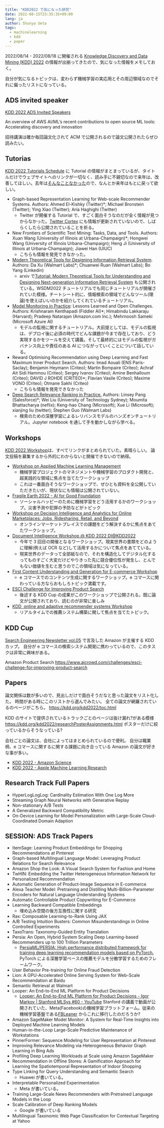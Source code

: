 ```yaml
---
title: "KDD2022 で気になった研究"
date: 2022-08-15T23:35:35+09:00
lang: ja
author: Shunya Ueta
tags:
  - machinelearning
  - kdd
  - paper
---
```


2022/08/14 - 2022/08/18 に開催される [Knowledge Discovery and Data Mining (KDD) 2022](https://kdd.org/kdd2022/index.html) の情報が出揃ってきたので、気になった情報をメモしておく。

自分が気になるトピックは、変わらず機械学習の実応用とその周辺領域なのでそれに偏ったリストになっている。

## ADS invited speaker

[KDD 2022 ADS Invited Speakers](https://kdd.org/kdd2022/ADSSpeaker.html)

An overview of AWS AI/ML’s recent contributions to open source ML tools: Accelerating discovery and innovation

招待講演は確か毎回論文化されて ACM で公開されるので論文公開されたらぜひ読みたい。

## Tutorias

[KDD 2022 Tutorials Schedule](https://www.appsheet.com/start/52fdb507-2f8c-41d8-a982-b6bd18933ba8#appName=KDD2022TutorialsRoomFinal-1001136659&group=%5B%5D&sort=%5B%5D&table=KDD2022Tutorial0716&view=KDD+2022+Tutorials) に Tutorial の情報がまとまっているが、タイトルだけでウェブサイトへのリンクが一切なく、読み手に不親切なので来年は、改善してほしい。去年は[そんなことなかった](https://kdd.org/kdd2021/tutorials)ので、なんとか来年はもとに戻って欲しい。

- Graph-based Representation Learning for Web-scale Recommender Systems. Authors: Ahmed El-Kishky (Twitter)\*; Michael Bronstein (Twitter); Ying Xiao (Twitter); Aria Haghighi (Twitter)
  - Twitter が開催する Tutorial で、すごく面白そうなのだが全く情報が見つからなかった。[Twitter Cortex](https://cortex.twitter.com/en.html) にも情報が更新されていないので、しばらくしたら公開されていることを祈る。
- New Frontiers of Scientific Text Mining: Tasks, Data, and Tools. Authors: Xuan Wang (University of Illinois at Urbana-Champaign)\*; Hongwei Wang (University of Illinois Urbana-Champaign); Heng Ji (University of Illinois at Urbana-Champaign); Jiawei Han (UIUC)
  - こちらも情報を発見できなかった。
- [Modern Theoretical Tools for Designing Information Retrieval System](https://moderntoolsfornextgenirs.github.io/). Authors: Da Xu (Walmart Labs)\*; Chuanwei Ruan (Walmart Labs); Bo Yang (Linkedin)
  - arxiv で[Tutorial: Modern Theoretical Tools for Understanding and Designing Next-generation Information Retrieval System](https://arxiv.org/abs/2203.13962) も公開されている。WSDM2022 チュートリアルでも同じチュートリアルが開催されていた模様。チートシート的に、情報検索の領域でどんなツール(理論)を使えばいいのかを紹介してくれているチュートリアル。
- [Model Monitoring in Practice](https://sites.google.com/view/model-monitoring-tutorial): Lessons Learned and Open Challenges. Authors: Krishnaram Kenthapadi (Fiddler AI)\*; Himabindu Lakkaraju (Harvard); Pradeep Natarajan (Amazon.com Inc.); Mehrnoosh Sameki (Microsoft Azure AI)
  - モデルの監視に関するチュートリアル。大前提としては、モデルの監視は、デプロイ後に必須の時代でどんな課題が今まで存在しており、どう実現するかをツールを交えて講義。そして最終的にはモデルの監視がガバナンス向上や責任のある AI につながっていくことについて話している。
- Reward Optimising Recommendation using Deep Learning and Fast Maximum Inner Product Search. Authors: Imad Aouali (ENS Paris-Saclay); Benjamin Heymann (Criteo); Martin Bompaire (Criteo); Achraf Ait Sidi Hammou (Criteo); Sergey Ivanov (Criteo); Amine Benhalloum (Criteo); DAVID J ROHDE (CRITEO)\*; Flavian Vasile (Criteo); Maxime VONO (Criteo); Otmane Sakhi (Criteo)
  - こちらも情報を発見できなかった
- [Deep Search Relevance Ranking in Practice.](https://dlranking.github.io/dlrr/) Authors: Linsey Pang (Salesforce)\*; Wei Liu (University of Technology Sydney); Moumita Bhattacharya (neflix); Keng-hao Chang (Microsoft); Xue Li (Microsoft); xianjing liu (twitter); Stephen Guo (Walmart Labs)
  - 検索のための深層学習によるレリバンスモデルのハンズオンチュートリアル。Jupyter notebook を通して手を動かしながら学べる。

## Workshops

[KDD 2022 Workshop](https://kdd.org/kdd2022/workshop.html)は、すべてリンクがまとめられていた。素晴らしい。
論文投稿を募集するから外的にわからないと開催できないので納得。

- [Workshop on Applied Machine Learning Management](https://wamlm-kdd.github.io/2022/)
  - 機械学習プロジェクトのマネジメントや機械学習のプロダクト開発と、超実践的な領域に焦点を当てたワークショップ
  - これは一番面白そうなワークショップで、ぜひとも資料を全公開していただきたいが、現状なにも情報は公開されていない。
- [Fragile Earth 2022 \- AI for Good Foundation](https://ai4good.org/fragile-earth-2022/)
  - ソーシャルハッピーのために機械学習をどう活用するかのワークショップ。災害予測や犯罪の予防などがトピック
- [Workshop on Decision Intelligence and Analytics for Online Marketplaces: Jobs, Ridesharing, Retail, and Beyond](https://sites.google.com/view/kdd22onlinemarketplaces)
  - オンラインマーケットプレイスでの課題をどう解決するかに焦点をあてたワークショップ。
- [Document Intelligence Workshop @ KDD 2022 DI@KDD2022](https://document-intelligence.github.io/DI-2022/)
  - 今年で 3 回目の開催となるワークショップ。現実世界の書類をどのように理解(例えば OCR など)して活用するかについて焦点をあてている。
  - 現実世界のデータって全部紙なので、それを構造化してデジタル化するってものすごく大変だけどやりきった先に競合優位性が発生し、とんでもない価値を生むと思うのでこの領域は気になっている。
- [First Content Understanding and Generation for E-commerce Workshop](https://content-generation.github.io/workshop/)
  - e コマースでのコンテンツ生成に関するワークショップ。e コマースに関わっている方ならおもしろトピック満載です。
- [ESCI Challenge for Improving Product Search](https://amazonkddcup.github.io/)
  - 後述する KDD Cup の成果がこのワークショップで公開される。既に論文が公開されており、読むのが非常に楽しみ
- [KDD  online and adaptive recommender systems Workshop](https://oars-workshop.github.io/)
  - リアルタイムでの推薦システム構築に関して焦点を当てたトピック。

## KDD Cup

[Search Engineering Newsletter vol.05](:/58287871c6a94f2581e856e6c6fb55f2) で言及した Amazon が主催する KDD カップ。
自分が e コマースの検索システム開発に携わっているので、このタスクは非常に興味がある。

Amazon Product Search
https://www.aicrowd.com/challenges/esci-challenge-for-improving-product-search

## Papers

論文関係は数が多いので、見出しだけで面白そうだなと思った論文をリスト化した。
時間がある時にこのリストから選んでみたい。
全ての論文が網羅されているのページがこちら。
https://kdd.org/kdd2022/toc.html

KDD のサイトで提供されているトラックごとのページは抜け漏れ?がある模様
https://kdd.org/kdd2022/researchPosterAssignments.html
ポスターだけに絞っているからそうなっている?

会社ごとの論文は、会社によってはまとめられているので便利。
自分は職業柄、e コマースに関するに関する課題に向き合っている Amazon の論文が好きな事が多い。

- [KDD 2022 \- Amazon Science](https://www.amazon.science/conferences-and-events/kdd-2022)
- [KDD 2022 \- Apple Machine Learning Research](https://machinelearning.apple.com/updates/apple-at-kdd-2022)

## Research Track Full Papers

- HyperLogLogLog: Cardinality Estimation With One Log More
- Streaming Graph Neural Networks with Generative Replay
- Non-stationary A/B Tests
- A Generalized Backward Compatibility Metric
- On-Device Learning for Model Personalization with Large-Scale Cloud-Coordinated Domain Adaption

## SESSION: ADS Track Papers

- ItemSage: Learning Product Embeddings for Shopping Recommendations at Pinterest
- Graph-based Multilingual Language Model: Leveraging Product Relations for Search Relevance
- Amazon Shop the Look: A Visual Search System for Fashion and Home
- TwHIN: Embedding the Twitter Heterogeneous Information Network for Personalized Recommendation
- Automatic Generation of Product-Image Sequence in E-commerce
- Alexa Teacher Model: Pretraining and Distilling Multi-Billion-Parameter Encoders for Natural Language Understanding Systems
- Automatic Controllable Product Copywriting for E-Commerce
- Learning Backward Compatible Embeddings
  - 埋め込み空間の後方互換性に関する研究
- Rax: Composable Learning-to-Rank Using JAX
- A/B Testing Intuition Busters: Common Misunderstandings in Online Controlled Experiments
- TaxoTrans: Taxonomy-Guided Entity Translation
- Persia: An Open, Hybrid System Scaling Deep Learning-based Recommenders up to 100 Trillion Parameters
  - [PersiaML/PERSIA: High performance distributed framework for training deep learning recommendation models based on PyTorch\.](https://github.com/PersiaML/PERSIA) PyTorch による深層学習ベースの推薦モデルを分散学習するためのフレームワーク。
- User Behavior Pre-training for Online Fraud Detection
- Lion: A GPU-Accelerated Online Serving System for Web-Scale Recommendation at Baidu
- Semantic Retrieval at Walmart
- Looper: An End-to-End ML Platform for Product Decisions
  - [Looper: An End\-to\-End ML Platform for Product Decisions \- Igor Markov \| Stanford MLSys \#60 \- YouTube](https://www.youtube.com/watch?v=UAZHJK9VWPY) Stanford の講義で動画が公開されていた、Meta(Facebook)の機械学習プラットフォーム。従来の機械学習基盤である[FBLeaner](https://shunyaueta.com/posts/2018-04-09/) からこれに移行したのだろうか?
- Amazon SageMaker Model Monitor: A System for Real-Time Insights into Deployed Machine Learning Models
- Human-in-the-Loop Large-Scale Predictive Maintenance of Workstations
- PinnerFormer: Sequence Modeling for User Representation at Pinterest
- Improving Relevance Modeling via Heterogeneous Behavior Graph Learning in Bing Ads
- Profiling Deep Learning Workloads at Scale using Amazon SageMaker
- Recommendation in Offline Stores: A Gamification Approach for Learning the Spatiotemporal Representation of Indoor Shopping
- Type Linking for Query Understanding and Semantic Search
  - Huawei が書いている。
- Interpretable Personalized Experimentation
  - Meta が書いている。
- Training Large-Scale News Recommenders with Pretrained Language Models in the Loop
- Scale Calibration of Deep Ranking Models
  - Google が書いている
- Multilingual Taxonomic Web Page Classification for Contextual Targeting at Yahoo
